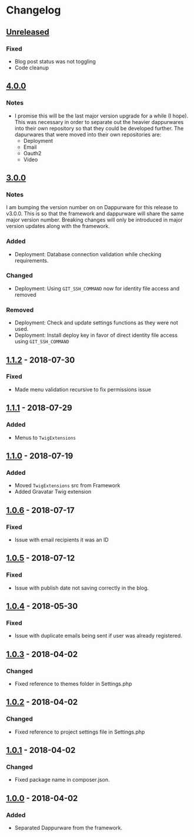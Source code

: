 # Changelog

## [Unreleased]
### Fixed
- Blog post status was not toggling
- Code cleanup

## [4.0.0]
### Notes
- I promise this will be the last major version upgrade for a while (I hope).  This was necessary in order to separate out the heavier dappurwares into their own repository so that they could be developed further.  The dapurwares that were moved into their own repositories are:
	- Deployment
	- Email
	- Oauth2
	- Video

## [3.0.0]
### Notes
I am bumping the version number on on Dappurware for this release to v3.0.0.  This is so that the framework and dappurware will share the same major version number.  Breaking changes will only be introduced in major version updates along with the framework.

### Added
- Deployment: Database connection validation while checking requirements.

### Changed
- Deployment: Using `GIT_SSH_COMMAND` now for identity file access and removed

### Removed
- Deployment: Check and update settings functions as they were not used.
- Deployment: Install deploy key in favor of direct identity file access using `GIT_SSH_COMMAND`

## [1.1.2] - 2018-07-30
### Fixed
- Made menu validation recursive to fix permissions issue

## [1.1.1] - 2018-07-29
### Added
- Menus to `TwigExtensions`

## [1.1.0] - 2018-07-19
### Added
- Moved `TwigExtensions` src from Framework
- Added Gravatar Twig extension

## [1.0.6] - 2018-07-17
### Fixed
- Issue with email recipients it was an ID

## [1.0.5] - 2018-07-12
### Fixed
- Issue with publish date not saving correctly in the blog.

## [1.0.4] - 2018-05-30
### Fixed
- Issue with duplicate emails being sent if user was already registered.

## [1.0.3] - 2018-04-02
### Changed
- Fixed reference to themes folder in Settings.php

## [1.0.2] - 2018-04-02
### Changed
- Fixed reference to project settings file in Settings.php

## [1.0.1] - 2018-04-02
### Changed
- Fixed package name in composer.json.

## [1.0.0] - 2018-04-02
### Added
- Separated Dappurware from the framework.


[Unreleased]: https://github.com/dappur/dappurware/compare/v4.0.0...HEAD
[4.0.0]: https://github.com/dappur/dappurware/compare/v3.0.0...v4.0.0
[3.0.0]: https://github.com/dappur/dappurware/compare/v1.1.2...v3.0.0
[1.1.2]: https://github.com/dappur/dappurware/compare/v1.1.1...v1.1.2
[1.1.1]: https://github.com/dappur/dappurware/compare/v1.1.0...v1.1.1
[1.1.0]: https://github.com/dappur/dappurware/compare/v1.0.6...v1.1.0
[1.0.6]: https://github.com/dappur/dappurware/compare/v1.0.5...v1.0.6
[1.0.5]: https://github.com/dappur/dappurware/compare/v1.0.4...v1.0.5
[1.0.4]: https://github.com/dappur/dappurware/compare/v1.0.3...v1.0.4
[1.0.3]: https://github.com/dappur/dappurware/compare/v1.0.2...v1.0.3
[1.0.2]: https://github.com/dappur/dappurware/compare/v1.0.1...v1.0.2
[1.0.1]: https://github.com/dappur/dappurware/compare/v1.0.0...v1.0.1
[1.0.0]: https://github.com/dappur/dappurware/releases/tag/v1.0.0